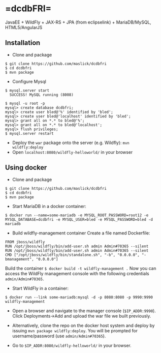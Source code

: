 # =dcdbFRI=
JavaEE + WildFly + JAX-RS + JPA (from eclipselink) + MariaDB/MySQL, HTML5/AngularJS




## Installation
* Clone and package
```
$ git clone https://github.com/maslick/dcdbfri
$ cd dcdbfri
$ mvn package 
```
* Configure Mysql
```
$ mysql.server start
  SUCCESS! MySQL running (8008)
```

```
$ mysql -u root -p
mysql> create database dcdbfri;
mysql> create user bled@'%' identified by 'bled';
mysql> create user bled@'localhost' identified by 'bled';
mysql> grant all on *.* to bled@'%';
mysql> grant all on *.* to bled@'localhost';
mysql> flush privileges;
$ mysql.server restart
```
* Deploy the `war` package onto the server (e.g. Wildfly): `mvn wildfly:deploy`
* Open `localhost:8080/wildfly-helloworld/` in your browser


## Using docker
* Clone and package
```
$ git clone https://github.com/maslick/dcdbfri
$ cd dcdbfri
$ mvn package 
```
* Start MariaDB in a docker container:
```
$ docker run --name=some-mariadb -e MYSQL_ROOT_PASSWORD=root12 -e MYSQL_DATABASE=dcdbfri -e MYSQL_USER=bled -e MYSQL_PASSWORD=bled -d mariadb
```

* Build wildfly-management container
Create a file named Dockerfile:
```
FROM jboss/wildfly
RUN /opt/jboss/wildfly/bin/add-user.sh admin Admin#70365 --silent               
RUN /opt/jboss/wildfly/bin/add-user.sh admin Admin#70365 --silent
CMD ["/opt/jboss/wildfly/bin/standalone.sh", "-b", "0.0.0.0", "-bmanagement", "0.0.0.0"]
```

Build the container `$ docker build -t wildfly-management .`
Now you can access the WildFly management console with the following credentials `admin/Admin#70365`.  

* Start WildFly in a container:
```
$ docker run --link some-mariadb:mysql -d -p 8080:8080 -p 9990:9990 wildfly-management
```
* Open a browser and navigate to the manager console (`$IP_ADDR:9990`). Click Deployments->Add and upload the war file we built previously.
* Alternatively, clone the repo on the docker host system and deploy by issuing `mvn package wildfly:deploy`. You will be prompted for username/password (use `admin/Admin#70365`).

* Go to `$IP_ADDR:8080/wildfly-helloworld/` in your browser.

